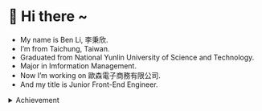 # 👋 Hi there ~
- My name is Ben Li, 李秉欣.
- I’m from Taichung, Taiwan.
- Graduated from National Yunlin University of Science and Technology.
- Major in Imformation Management.
- Now I’m working on 歐森電子商務有限公司.
- And my title is Junior Front-End Engineer.
<details>
<summary>Achievement</summary>
  
* [CSS Dinner](https://flukeout.github.io/) : 01 - 32 ( All )
* [Flexbox Froggy](https://flexboxfroggy.com/) : 01 -24 ( All )
  
</details>
<!--
**ben890524/ben890524** is a ✨ _special_ ✨ repository because its `README.md` (this file) appears on your GitHub profile.

Here are some ideas to get you started:

- 🔭 I’m currently working on ...
- 🌱 I’m currently learning ...
- 👯 I’m looking to collaborate on ...
- 🤔 I’m looking for help with ...
- 💬 Ask me about ...
- 📫 How to reach me: ...
- 😄 Pronouns: ...
- ⚡ Fun fact: ...
-->

